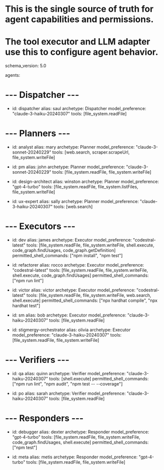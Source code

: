 # This is the single source of truth for agent capabilities and permissions.
# The tool executor and LLM adapter use this to configure agent behavior.
schema_version: 5.0

agents:
  # --- Dispatcher ---
  - id: dispatcher
    alias: saul
    archetype: Dispatcher
    model_preference: "claude-3-haiku-20240307"
    tools: [file_system.readFile]

  # --- Planners ---
  - id: analyst
    alias: mary
    archetype: Planner
    model_preference: "claude-3-sonnet-20240229"
    tools: [web.search, scraper.scrapeUrl, file_system.writeFile]

  - id: pm
    alias: john
    archetype: Planner
    model_preference: "claude-3-sonnet-20240229"
    tools: [file_system.readFile, file_system.writeFile]

  - id: design-architect
    alias: winston
    archetype: Planner
    model_preference: "gpt-4-turbo"
    tools: [file_system.readFile, file_system.listFiles, file_system.writeFile]

  - id: ux-expert
    alias: sally
    archetype: Planner
    model_preference: "claude-3-haiku-20240307"
    tools: [web.search]

  # --- Executors ---
  - id: dev
    alias: james
    archetype: Executor
    model_preference: "codestral-latest"
    tools: [file_system.readFile, file_system.writeFile, shell.execute, code_graph.findUsages, code_graph.getDefinition]
    permitted_shell_commands: ["npm install", "npm test"]

  - id: refactorer
    alias: rocco
    archetype: Executor
    model_preference: "codestral-latest"
    tools: [file_system.readFile, file_system.writeFile, shell.execute, code_graph.findUsages]
    permitted_shell_commands: ["npm run lint"]
    
  - id: victor
    alias: victor
    archetype: Executor
    model_preference: "codestral-latest"
    tools: [file_system.readFile, file_system.writeFile, web.search, shell.execute]
    permitted_shell_commands: ["npx hardhat compile", "npx hardhat test"]

  - id: sm
    alias: bob
    archetype: Executor
    model_preference: "claude-3-haiku-20240307"
    tools: [file_system.readFile]

  - id: stigmergy-orchestrator
    alias: olivia
    archetype: Executor
    model_preference: "claude-3-haiku-20240307"
    tools: [file_system.readFile, file_system.writeFile]

  # --- Verifiers ---
  - id: qa
    alias: quinn
    archetype: Verifier
    model_preference: "claude-3-haiku-20240307"
    tools: [shell.execute]
    permitted_shell_commands: ["npm run lint", "npm audit", "npm test -- --coverage"]

  - id: po
    alias: sarah
    archetype: Verifier
    model_preference: "claude-3-haiku-20240307"
    tools: [file_system.readFile]
  
  # --- Responders ---
  - id: debugger
    alias: dexter
    archetype: Responder
    model_preference: "gpt-4-turbo"
    tools: [file_system.readFile, file_system.writeFile, code_graph.findUsages, shell.execute]
    permitted_shell_commands: ["npm test"]

  - id: meta
    alias: metis
    archetype: Responder
    model_preference: "gpt-4-turbo"
    tools: [file_system.readFile, file_system.writeFile]
